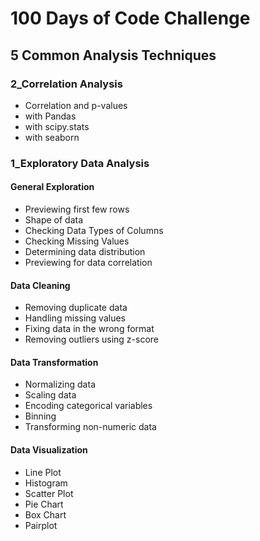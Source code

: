 # 100 Days of Code Challenge

## 5 Common Analysis Techniques

### 2_Correlation Analysis
- Correlation and p-values
- with Pandas
- with scipy.stats
- with seaborn

### 1_Exploratory Data Analysis

#### General Exploration
- Previewing first few rows
- Shape of data
- Checking Data Types of Columns
- Checking Missing Values
- Determining data distribution
- Previewing for data correlation

#### Data Cleaning
- Removing duplicate data
- Handling missing values
- Fixing data in the wrong format
- Removing outliers using z-score

#### Data Transformation
- Normalizing data
- Scaling data
- Encoding categorical variables
- Binning
- Transforming non-numeric data

#### Data Visualization
- Line Plot
- Histogram
- Scatter Plot
- Pie Chart
- Box Chart
- Pairplot
